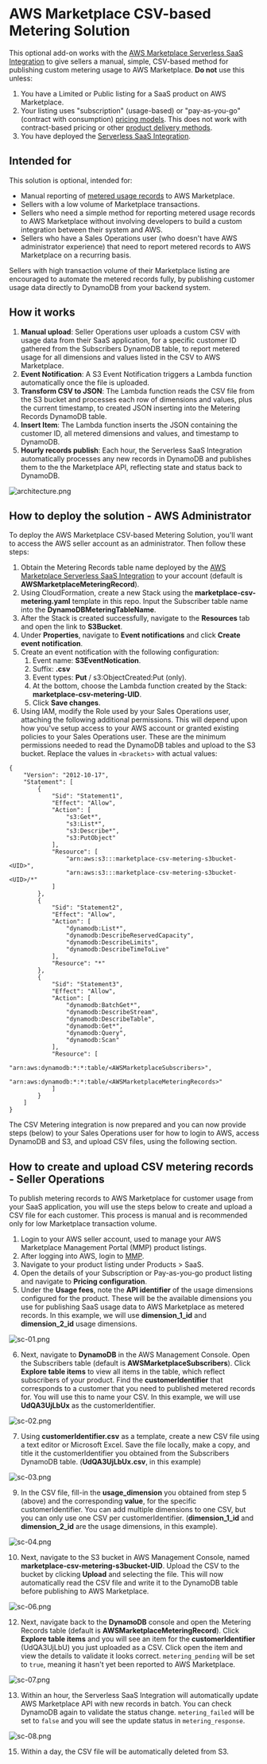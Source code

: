 # AWS Marketplace CSV-based Metering Solution
This optional add-on works with the [AWS Marketplace Serverless SaaS Integration](https://github.com/aws-samples/aws-marketplace-serverless-saas-integration) to give sellers a manual, simple, CSV-based method for publishing custom metering usage to AWS Marketplace. **Do not** use this unless:
1. You have a Limited or Public listing for a SaaS product on AWS Marketplace.
2. Your listing uses "subscription" (usage-based) or "pay-as-you-go" (contract with consumption) [pricing models](https://docs.aws.amazon.com/marketplace/latest/userguide/saas-pricing-models.html). This does not work with contract-based pricing or other [product delivery methods](https://docs.aws.amazon.com/marketplace/latest/userguide/product-preparation.html).
3. You have deployed the [Serverless SaaS Integration](https://github.com/aws-samples/aws-marketplace-serverless-saas-integration).

## Intended for
This solution is optional, intended for:
- Manual reporting of [metered usage records](https://docs.aws.amazon.com/marketplace/latest/userguide/metering-for-usage.html) to AWS Marketplace.
- Sellers with a low volume of Marketplace transactions.
- Sellers who need a simple method for reporting metered usage records to AWS Marketplace without involving developers to build a custom integration between their system and AWS.
- Sellers who have a Sales Operations user (who doesn't have AWS administrator experience) that need to report metered records to AWS Marketplace on a recurring basis.

Sellers with high transaction volume of their Marketplace listing are encouraged to automate the metered records fully, by publishing customer usage data directly to DynamoDB from your backend system.

## How it works
1. **Manual upload**: Seller Operations user uploads a custom CSV with usage data from their SaaS application, for a specific customer ID gathered from the Subscribers DynamoDB table, to report metered usage for all dimensions and values listed in the CSV to AWS Marketplace.
2. **Event Notification**: A S3 Event Notification triggers a Lambda function automatically once the file is uploaded.
3. **Transform CSV to JSON**: The Lambda function reads the CSV file from the S3 bucket and processes each row of dimensions and values, plus the current timestamp, to created JSON inserting into the Metering Records DynamoDB table.
4. **Insert Item**: The Lambda function inserts the JSON containing the customer ID, all metered dimensions and values, and timestamp to DynamoDB.
5. **Hourly records publish**: Each hour, the Serverless SaaS Integration automatically processes any new records in DynamoDB and publishes them to the the Marketplace API, reflecting state and status back to DynamoDB.

![architecture.png](architecture.png)

## How to deploy the solution - AWS Administrator
To deploy the AWS Marketplace CSV-based Metering Solution, you'll want to access the AWS seller account as an administrator. Then follow these steps:
1. Obtain the Metering Records table name deployed by the [AWS Marketplace Serverless SaaS Integration](https://github.com/aws-samples/aws-marketplace-serverless-saas-integration) to your account (default is **AWSMarketplaceMeteringRecord**).
2. Using CloudFormation, create a new Stack using the **marketplace-csv-metering.yaml** template in this repo. Input the Subscriber table name into the **DynamoDBMeteringTableName**.
3. After the Stack is created successfully, navigate to the **Resources** tab and open the link to **S3Bucket**.
4. Under **Properties**, navigate to **Event notifications** and click **Create event notification**.
5. Create an event notification with the following configuration:
    1. Event name: **S3EventNotication**.
    2. Suffix: **.csv**
    3. Event types: **Put** / s3:ObjectCreated:Put (only).
    4. At the bottom, choose the Lambda function created by the Stack: **marketplace-csv-metering-UID**.
    5. Click **Save changes**.
7. Using IAM, modify the Role used by your Sales Operations user, attaching the following additional permissions. This will depend upon how you've setup access to your AWS account or granted existing policies to your Sales Operations user. These are the minimum permissions needed to read the DynamoDB tables and upload to the S3 bucket. Replace the values in `<brackets>` with actual values:

```
{
    "Version": "2012-10-17",
    "Statement": [
        {
            "Sid": "Statement1",
            "Effect": "Allow",
            "Action": [
                "s3:Get*",
                "s3:List*",
                "s3:Describe*",
                "s3:PutObject"
            ],
            "Resource": [
                "arn:aws:s3:::marketplace-csv-metering-s3bucket-<UID>",
                "arn:aws:s3:::marketplace-csv-metering-s3bucket-<UID>/*"
            ]
        },
        {
            "Sid": "Statement2",
            "Effect": "Allow",
            "Action": [
                "dynamodb:List*",
                "dynamodb:DescribeReservedCapacity",
                "dynamodb:DescribeLimits",
                "dynamodb:DescribeTimeToLive"
            ],
            "Resource": "*"
        },
        {
            "Sid": "Statement3",
            "Effect": "Allow",
            "Action": [
                "dynamodb:BatchGet*",
                "dynamodb:DescribeStream",
                "dynamodb:DescribeTable",
                "dynamodb:Get*",
                "dynamodb:Query",
                "dynamodb:Scan"
            ],
            "Resource": [
                "arn:aws:dynamodb:*:*:table/<AWSMarketplaceSubscribers>",
                "arn:aws:dynamodb:*:*:table/<AWSMarketplaceMeteringRecords>"
            ]
        }
    ]
}
```

The CSV Metering integration is now prepared and you can now provide steps (below) to your Sales Operations user for how to login to AWS, access DynamoDB and S3, and upload CSV files, using the following section.

## How to create and upload CSV metering records - Seller Operations
To publish metering records to AWS Marketplace for customer usage from your SaaS application, you will use the steps below to create and upload a CSV file for each customer. This process is manual and is recommended only for low Marketplace transaction volume.

1. Login to your AWS seller account, used to manage your AWS Marketplace Management Portal (MMP) product listings.
2. After logging into AWS, login to [MMP](https://aws.amazon.com/marketplace/management/homepage).
3. Navigate to your product listing under Products > SaaS.
4. Open the details of your Subscription or Pay-as-you-go product listing and navigate to **Pricing configuration**.
5. Under the **Usage fees**, note the **API identifier** of the usage dimensions configured for the product. These will be the available dimensions you use for publishing SaaS usage data to AWS Marketplace as metered records. In this example, we will use **dimension_1_id** and **dimension_2_id** usage dimensions.

![sc-01.png](sc-01.png)

6. Next, navigate to **DynamoDB** in the AWS Management Console. Open the Subscribers table (default is **AWSMarketplaceSubscribers**). Click **Explore table items** to view all items in the table, which reflect subscribers of your product. Find the **customerIdentifier** that corresponds to a customer that you need to published metered records for. You will use this to name your CSV. In this example, we will use **UdQA3UjLbUx** as the customerIdentifier.

![sc-02.png](sc-02.png)

7. Using **customerIdentifier.csv** as a template, create a new CSV file using a text editor or Microsoft Excel. Save the file locally, make a copy, and title it the customerIdentifier you obtained from the Subscribers DynamoDB table. (**UdQA3UjLbUx.csv**, in this example)

![sc-03.png](sc-03.png)

9. In the CSV file, fill-in the **usage_dimension** you obtained from step 5 (above) and the corresponding **value**, for the specific customerIdentifier. You can add multiple dimensions to one CSV, but you can only use one CSV per customerIdentifier. (**dimension_1_id** and **dimension_2_id** are the usage dimensions, in this example).

![sc-04.png](sc-04.png)

10. Next, navigate to the S3 bucket in AWS Management Console, named **marketplace-csv-metering-s3bucket-UID**. Upload the CSV to the bucket by clicking **Upload** and selecting the file. This will now automatically read the CSV file and write it to the DynamoDB table before publishing to AWS Marketplace.

![sc-06.png](sc-06.png)

12. Next, navigate back to the **DynamoDB** console and open the Metering Records table (default is **AWSMarketplaceMeteringRecord**). Click **Explore table items** and you will see an item for the **customerIdentifier** (UdQA3UjLbU) you just uploaded as a CSV. Click open the item and view the details to validate it looks correct. `metering_pending` will be set to `true`, meaning it hasn't yet been reported to AWS Marketplace.

![sc-07.png](sc-07.png)

13. Within an hour, the Serverless SaaS Integration will automatically update AWS Marketplace API with new records in batch. You can check DynamoDB again to validate the status change. `metering_failed` will be set to `false` and you will see the update status in `metering_response`.

![sc-08.png](sc-08.png)

15. Within a day, the CSV file will be automatically deleted from S3.
